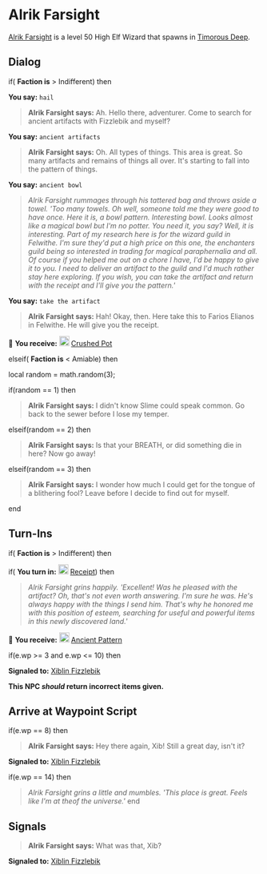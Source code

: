 # Alrik Farsight



[Alrik Farsight](/npc/96032) is a level 50 High Elf Wizard that spawns in [Timorous Deep](/zone/96).




## Dialog

if( **Faction is** > Indifferent) then 


**You say:** `hail`




>**Alrik Farsight says:** Ah. Hello there, adventurer. Come to search for ancient artifacts with Fizzlebik and myself?


**You say:** `ancient artifacts`




>**Alrik Farsight says:** Oh. All types of things. This area is great. So many artifacts and remains of things all over. It's starting to fall into the pattern of things.


**You say:** `ancient bowl`




>*Alrik Farsight rummages through his tattered bag and throws aside a towel. 'Too many towels. Oh well, someone told me they were good to have once. Here it is, a bowl pattern. Interesting bowl. Looks almost like a magical bowl but I'm no potter. You need it, you say? Well, it is interesting. Part of my research here is for the wizard guild in Felwithe. I'm sure they'd put a high price on this one, the enchanters guild being so interested in trading for magical paraphernalia and all. Of course if you helped me out on a chore I have, I'd be happy to give it to you. I need to deliver an artifact to the guild and I'd much rather stay here exploring. If you wish, you can take the artifact and return with the receipt and I'll give you the pattern.'*


**You say:** `take the artifact`




>**Alrik Farsight says:** Hah! Okay, then. Here take this to Farios Elianos in Felwithe. He will give you the receipt.



 &#127873; **You receive:**  <img style="background:url(/static/icons/blank_slot.gif);width:20px;height:20px;" src="/static/icons/item_1031.png" alt="" /> <a
                                href="/item/20457" data-url="20457" class="tooltip-link link">Crushed Pot</a>


elseif( **Faction is** < Amiable) then


local random = math.random(3);


if(random == 1) then



>**Alrik Farsight says:** I didn't know Slime could speak common.  Go back to the sewer before I lose my temper.


elseif(random == 2) then



>**Alrik Farsight says:** Is that your BREATH, or did something die in here?  Now go away!


elseif(random == 3) then



>**Alrik Farsight says:** I wonder how much I could get for the tongue of a blithering fool?  Leave before I decide to find out for myself.

end



## Turn-Ins



if( **Faction is** > Indifferent) then 


if( **You turn in:** <img style="background:url(/static/icons/blank_slot.gif);width:20px;height:20px;" src="/static/icons/item_867.png" alt="" /> <a
                                href="/item/20474" data-url="20474" class="tooltip-link link">Receipt</a>) then



>*Alrik Farsight grins happily. 'Excellent! Was he pleased with the artifact? Oh, that's not even worth answering. I'm sure he was. He's always happy with the things I send him. That's why he honored me with this position of esteem, searching for useful and powerful items in this newly discovered land.'*



 &#127873; **You receive:**  <img style="background:url(/static/icons/blank_slot.gif);width:20px;height:20px;" src="/static/icons/item_504.png" alt="" /> <a
                                href="/item/18960" data-url="18960" class="tooltip-link link">Ancient Pattern</a> 

 



if(e.wp >= 3 and e.wp <= 10) then




**Signaled to:**  [Xiblin Fizzlebik](/npc/96035)




**This NPC *should* return incorrect items given.**



## Arrive at Waypoint Script

if(e.wp == 8) then


>**Alrik Farsight says:** Hey there again, Xib!  Still a great day, isn't it?


**Signaled to:**  [Xiblin Fizzlebik](/npc/96035)

if(e.wp == 14) then


>*Alrik Farsight grins a little and mumbles. 'This place is great.  Feels like I'm at theof the universe.'*
end



## Signals

>**Alrik Farsight says:** What was that, Xib?

**Signaled to:**  [Xiblin Fizzlebik](/npc/96035)




